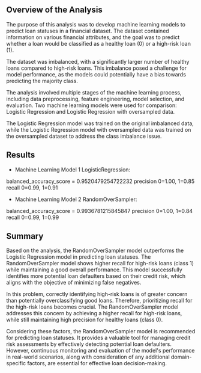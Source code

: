 
## Overview of the Analysis

The purpose of this analysis was to develop machine learning models to predict loan statuses in a financial dataset. The dataset contained information on various financial attributes, and the goal was to predict whether a loan would be classified as a healthy loan (0) or a high-risk loan (1).

The dataset was imbalanced, with a significantly larger number of healthy loans compared to high-risk loans. This imbalance posed a challenge for model performance, as the models could potentially have a bias towards predicting the majority class.

The analysis involved multiple stages of the machine learning process, including data preprocessing, feature engineering, model selection, and evaluation. Two machine learning models were used for comparison: Logistic Regression and Logistic Regression with oversampled data.

The Logistic Regression model was trained on the original imbalanced data, while the Logistic Regression model with oversampled data was trained on the oversampled dataset to address the class imbalance issue.


## Results


* Machine Learning Model 1 LogisticRegression:

balanced_accuracy_score =  0.9520479254722232
precision 0=1.00, 1=0.85
recall 0=0.99, 1=0.91
 

* Machine Learning Model 2 RandomOverSampler:

balanced_accuracy_score = 0.9936781215845847
precision 0=1.00, 1=0.84
recall 0=0.99, 1=0.99

## Summary


Based on the analysis, the RandomOverSampler model outperforms the Logistic Regression model in predicting loan statuses. The RandomOverSampler model shows higher recall for high-risk loans (class 1) while maintaining a good overall performance. This model successfully identifies more potential loan defaulters based on their credit risk, which aligns with the objective of minimizing false negatives.

In this problem, correctly identifying high-risk loans is of greater concern than potentially overclassifying good loans. Therefore, prioritizing recall for the high-risk loans becomes crucial. The RandomOverSampler model addresses this concern by achieving a higher recall for high-risk loans, while still maintaining high precision for healthy loans (class 0).

Considering these factors, the RandomOverSampler model is recommended for predicting loan statuses. It provides a valuable tool for managing credit risk assessments by effectively detecting potential loan defaulters. However, continuous monitoring and evaluation of the model's performance in real-world scenarios, along with consideration of any additional domain-specific factors, are essential for effective loan decision-making.